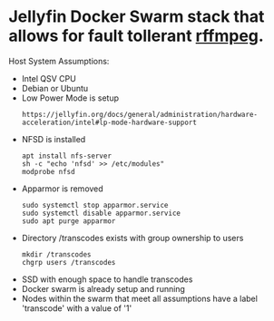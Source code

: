 # Jellyfin Docker Swarm stack that allows for fault tollerant [rffmpeg](https://github.com/joshuaboniface/rffmpeg).

Host System Assumptions:
- Intel QSV CPU
- Debian or Ubuntu
- Low Power Mode is setup
    ```
    https://jellyfin.org/docs/general/administration/hardware-acceleration/intel#lp-mode-hardware-support
- NFSD is installed
    ```
    apt install nfs-server
    sh -c "echo 'nfsd' >> /etc/modules"
    modprobe nfsd
- Apparmor is removed
    ```
    sudo systemctl stop apparmor.service
    sudo systemctl disable apparmor.service
    sudo apt purge apparmor
- Directory /transcodes exists with group ownership to users
    ```
  mkdir /transcodes
  chgrp users /transcodes  
- SSD with enough space to handle transcodes
- Docker swarm is already setup and running
- Nodes within the swarm that meet all assumptions have a label 'transcode' with a value of '1'
